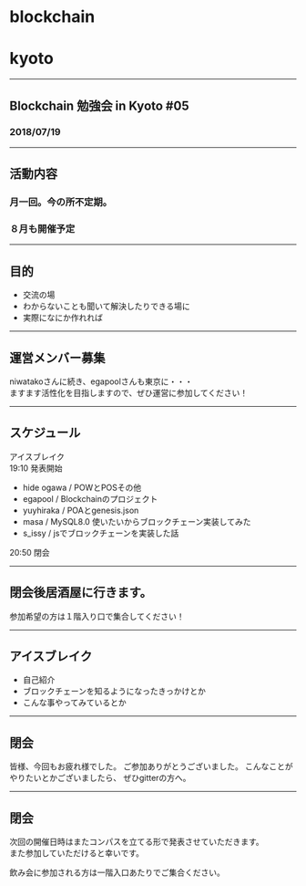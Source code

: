 # blockchain
# kyoto

---
## Blockchain 勉強会 in Kyoto #05
### 2018/07/19

---

## 活動内容
### 月一回。今の所不定期。
### ８月も開催予定     
     
---

## 目的
- 交流の場      
- わからないことも聞いて解決したりできる場に    
- 実際になにか作れれば    

---

## 運営メンバー募集
niwatakoさんに続き、egapoolさんも東京に・・・     
ますます活性化を目指しますので、ぜひ運営に参加してください！   
     
---
## スケジュール
アイスブレイク     
19:10  発表開始   
- hide ogawa / POWとPOSその他     
- egapool / Blockchainのプロジェクト     
- yuyhiraka / POAとgenesis.json      
- masa / MySQL8.0 使いたいからブロックチェーン実装してみた      
- s_issy / jsでブロックチェーンを実装した話 

20:50  閉会    

---

## 閉会後居酒屋に行きます。
参加希望の方は１階入り口で集合してください！

---
## アイスブレイク
- 自己紹介    
- ブロックチェーンを知るようになったきっかけとか    
- こんな事やってみているとか    

---
## 閉会
皆様、今回もお疲れ様でした。
ご参加ありがとうございました。
こんなことがやりたいとかございましたら、
ぜひgitterの方へ。

---

## 閉会
次回の開催日時はまたコンパスを立てる形で発表させていただきます。     
また参加していただけると幸いです。         
     
飲み会に参加される方は一階入口あたりでご集合ください。     

